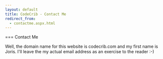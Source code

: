 ```yaml
---
layout: default
title: CodeCrib - Contact Me
redirect_from:
  - contactme.aspx.html
---
```


=== Contact Me

Well, the domain name for this website is codecrib.com and my first name is Joris. I'll leave the my actual email address as an exercise to the reader :-)
